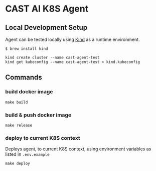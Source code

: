 # CAST AI K8S Agent

## Local Development Setup

Agent can be tested locally using [Kind](https://kind.sigs.k8s.io) as a runtime environment.

```shell
$ brew install kind
```

```shell
kind create cluster --name cast-agent-test
kind get kubeconfig --name cast-agent-test > kind.kubeconfig
```



## Commands

### build docker image

```make build```

### build & push docker image

```make release```

### deploy to current K8S context

Deploys agent, to current K8S context, using environment variables as listed in `.env.example`

```make deploy```

